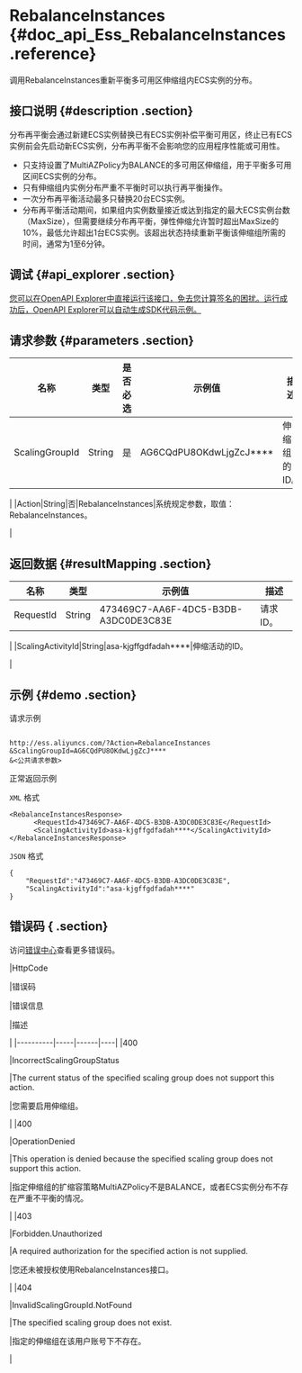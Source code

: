 # RebalanceInstances {#doc_api_Ess_RebalanceInstances .reference}

调用RebalanceInstances重新平衡多可用区伸缩组内ECS实例的分布。

## 接口说明 {#description .section}

分布再平衡会通过新建ECS实例替换已有ECS实例补偿平衡可用区，终止已有ECS实例前会先启动新ECS实例，分布再平衡不会影响您的应用程序性能或可用性。

-   只支持设置了MultiAZPolicy为BALANCE的多可用区伸缩组，用于平衡多可用区间ECS实例的分布。
-   只有伸缩组内实例分布严重不平衡时可以执行再平衡操作。
-   一次分布再平衡活动最多只替换20台ECS实例。
-   分布再平衡活动期间，如果组内实例数量接近或达到指定的最大ECS实例台数（MaxSize），但需要继续分布再平衡，弹性伸缩允许暂时超出MaxSize的10%，最低允许超出1台ECS实例。该超出状态持续重新平衡该伸缩组所需的时间，通常为1至6分钟。

## 调试 {#api_explorer .section}

[您可以在OpenAPI Explorer中直接运行该接口，免去您计算签名的困扰。运行成功后，OpenAPI Explorer可以自动生成SDK代码示例。](https://api.aliyun.com/#product=Ess&api=RebalanceInstances&type=RPC&version=2014-08-28)

## 请求参数 {#parameters .section}

|名称|类型|是否必选|示例值|描述|
|--|--|----|---|--|
|ScalingGroupId|String|是|AG6CQdPU8OKdwLjgZcJ\*\*\*\*|伸缩组的ID。

 |
|Action|String|否|RebalanceInstances|系统规定参数，取值： RebalanceInstances。

 |

## 返回数据 {#resultMapping .section}

|名称|类型|示例值|描述|
|--|--|---|--|
|RequestId|String|473469C7-AA6F-4DC5-B3DB-A3DC0DE3C83E|请求ID。

 |
|ScalingActivityId|String|asa-kjgffgdfadah\*\*\*\*|伸缩活动的ID。

 |

## 示例 {#demo .section}

请求示例

``` {#request_demo}

http://ess.aliyuncs.com/?Action=RebalanceInstances
&ScalingGroupId=AG6CQdPU8OKdwLjgZcJ****
&<公共请求参数>

```

正常返回示例

`XML` 格式

``` {#xml_return_success_demo}
<RebalanceInstancesResponse>
      <RequestId>473469C7-AA6F-4DC5-B3DB-A3DC0DE3C83E</RequestId>
      <ScalingActivityId>asa-kjgffgdfadah****</ScalingActivityId>
</RebalanceInstancesResponse>
```

`JSON` 格式

``` {#json_return_success_demo}
{
	"RequestId":"473469C7-AA6F-4DC5-B3DB-A3DC0DE3C83E",
	"ScalingActivityId":"asa-kjgffgdfadah****"
}
```

## 错误码 { .section}

访问[错误中心](https://error-center.aliyun.com/status/product/Ess)查看更多错误码。

|HttpCode

|错误码

|错误信息

|描述

|
|----------|-----|------|----|
|400

|IncorrectScalingGroupStatus

|The current status of the specified scaling group does not support this action.

|您需要启用伸缩组。

|
|400

|OperationDenied

|This operation is denied because the specified scaling group does not support this action.

|指定伸缩组的扩缩容策略MultiAZPolicy不是BALANCE，或者ECS实例分布不存在严重不平衡的情况。

|
|403

|Forbidden.Unauthorized

|A required authorization for the specified action is not supplied.

|您还未被授权使用RebalanceInstances接口。

|
|404

|InvalidScalingGroupId.NotFound

|The specified scaling group does not exist.

|指定的伸缩组在该用户账号下不存在。

|

